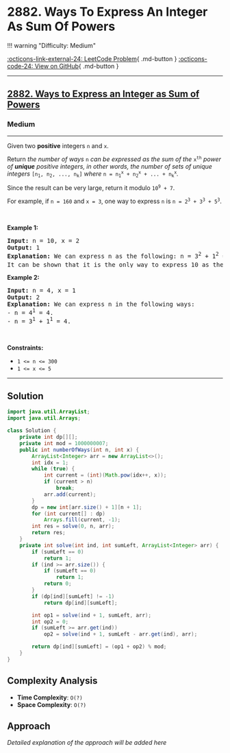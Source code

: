 # 2882. Ways To Express An Integer As Sum Of Powers

!!! warning "Difficulty: Medium"

[:octicons-link-external-24: LeetCode Problem](https://leetcode.com/problems/ways-to-express-an-integer-as-sum-of-powers/){ .md-button }
[:octicons-code-24: View on GitHub](https://github.com/RAJ8664/Leetcode/tree/master/2882-ways-to-express-an-integer-as-sum-of-powers){ .md-button }

---

<h2><a href="https://leetcode.com/problems/ways-to-express-an-integer-as-sum-of-powers">2882. Ways to Express an Integer as Sum of Powers</a></h2><h3>Medium</h3><hr><p>Given two <strong>positive</strong> integers <code>n</code> and <code>x</code>.</p>

<p>Return <em>the number of ways </em><code>n</code><em> can be expressed as the sum of the </em><code>x<sup>th</sup></code><em> power of <strong>unique</strong> positive integers, in other words, the number of sets of unique integers </em><code>[n<sub>1</sub>, n<sub>2</sub>, ..., n<sub>k</sub>]</code><em> where </em><code>n = n<sub>1</sub><sup>x</sup> + n<sub>2</sub><sup>x</sup> + ... + n<sub>k</sub><sup>x</sup></code><em>.</em></p>

<p>Since the result can be very large, return it modulo <code>10<sup>9</sup> + 7</code>.</p>

<p>For example, if <code>n = 160</code> and <code>x = 3</code>, one way to express <code>n</code> is <code>n = 2<sup>3</sup> + 3<sup>3</sup> + 5<sup>3</sup></code>.</p>

<p>&nbsp;</p>
<p><strong class="example">Example 1:</strong></p>

<pre>
<strong>Input:</strong> n = 10, x = 2
<strong>Output:</strong> 1
<strong>Explanation:</strong> We can express n as the following: n = 3<sup>2</sup> + 1<sup>2</sup> = 10.
It can be shown that it is the only way to express 10 as the sum of the 2<sup>nd</sup> power of unique integers.
</pre>

<p><strong class="example">Example 2:</strong></p>

<pre>
<strong>Input:</strong> n = 4, x = 1
<strong>Output:</strong> 2
<strong>Explanation:</strong> We can express n in the following ways:
- n = 4<sup>1</sup> = 4.
- n = 3<sup>1</sup> + 1<sup>1</sup> = 4.
</pre>

<p>&nbsp;</p>
<p><strong>Constraints:</strong></p>

<ul>
	<li><code>1 &lt;= n &lt;= 300</code></li>
	<li><code>1 &lt;= x &lt;= 5</code></li>
</ul>


---

## Solution

```java
import java.util.ArrayList;
import java.util.Arrays;

class Solution {
    private int dp[][];
    private int mod = 1000000007;
    public int numberOfWays(int n, int x) {
        ArrayList<Integer> arr = new ArrayList<>();
        int idx = 1;
        while (true) {
            int current = (int)(Math.pow(idx++, x));
            if (current > n)
                break;
            arr.add(current);
        }
        dp = new int[arr.size() + 1][n + 1];
        for (int current[] : dp)
            Arrays.fill(current, -1);
        int res = solve(0, n, arr);
        return res;
    }
    private int solve(int ind, int sumLeft, ArrayList<Integer> arr) {
        if (sumLeft == 0)
            return 1;
        if (ind >= arr.size()) {
            if (sumLeft == 0)
                return 1;
            return 0;
        }
        if (dp[ind][sumLeft] != -1)
            return dp[ind][sumLeft];

        int op1 = solve(ind + 1, sumLeft, arr);
        int op2 = 0;
        if (sumLeft >= arr.get(ind))
            op2 = solve(ind + 1, sumLeft - arr.get(ind), arr);

        return dp[ind][sumLeft] = (op1 + op2) % mod;
    }
}
```

## Complexity Analysis

- **Time Complexity**: `O(?)`
- **Space Complexity**: `O(?)`

## Approach

*Detailed explanation of the approach will be added here*

